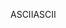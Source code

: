 <span data-ttu-id="94714-101">ASCII</span><span class="sxs-lookup"><span data-stu-id="94714-101">ASCII</span></span>